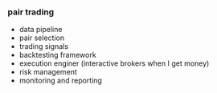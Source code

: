 ### pair trading
- data pipeline
- pair selection
- trading signals
- backtesting framework
- execution enginer (interactive brokers when I get money)
- risk management
- monitoring and reporting